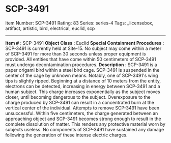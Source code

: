 # SCP-3491
Item Number: SCP-3491
Rating: 83
Series: series-4
Tags: _licensebox, artifact, artistic, bird, electrical, euclid, scp

---

**Item #** : SCP-3491
**Object Class** : Euclid
**Special Containment Procedures** : SCP-3491 is currently held at Site-15. No subject may come within a meter of SCP-3491 for more than 30 seconds unless proper equipment is provided.
All entities that have come within 50 centimeters of SCP-3491 must undergo decontamination procedures.
**Description** : SCP-3491 is a paper origami bird within a steel bird cage. SCP-3491 is suspended in the center of the cage by unknown means. Notably, one of SCP-3491's wing tips is slightly ripped.
Beginning at a distance of 10 meters from the entity, electrons can be detected, increasing in energy between SCP-3491 and a human subject. This charge increases exponentially as the subject moves closer, until becoming dangerous to the subject. Overexposure to the charge produced by SCP-3491 can result in a concentrated burn at the vertical center of the individual.
Attempts to remove SCP-3491 have been unsuccessful. Within five centimeters, the charge generated between an approaching object and SCP-3491 becomes strong enough to result in the complete dissolution of matter. This renders any protective material worn by subjects useless.
No components of SCP-3491 have sustained any damage following the generation of these intense electric charges.